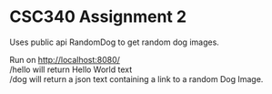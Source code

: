 # CSC340 Assignment 2
Uses public api RandomDog to get random dog images.

Run on [http://localhost:8080/](http://localhost:8080/) \
/hello will return Hello World text\
/dog will return a json text containing a link to a random Dog Image.
